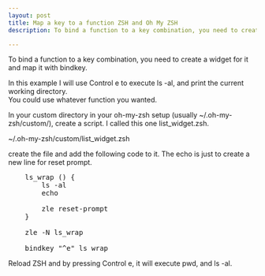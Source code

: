 ```yaml
---
layout: post
title: Map a key to a function ZSH and Oh My ZSH
description: To bind a function to a key combination, you need to create a widget for it and map it with bindkey.  In this example I will use Control e to execute ls -al, and print the current working directory.  

---
```



To bind a function to a key combination, you need to create a widget for it and map it with bindkey.  

In this example I will use Control e to execute ls -al, and print the current working directory.  
You could use whatever function you wanted.

In your custom directory in your oh-my-zsh setup (usually ~/.oh-my-zsh/custom/), create a script.  I called this one list_widget.zsh.

~/.oh-my-zsh/custom/list_widget.zsh

create the file and add the following code to it.  The echo is just to create a new line for reset prompt.

<pre>
	ls_wrap () {
		ls -al
		echo

		zle reset-prompt
	}

	zle -N ls_wrap

	bindkey "^e" ls_wrap
</pre>


Reload ZSH and by pressing Control e, it will execute pwd, and ls -al.
